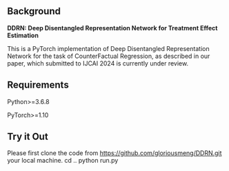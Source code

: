 ##  Background 
**DDRN: Deep Disentangled Representation Network for Treatment Effect Estimation**

This is a PyTorch implementation of Deep Disentangled Representation Network for the task of CounterFactual Regression,
as described in our paper, which submitted to IJCAI 2024 is currently under review.

## Requirements
Python>=3.6.8

PyTorch>=1.10

## Try it Out
Please first clone the code from https://github.com/gloriousmeng/DDRN.git your local machine.
cd ..
python run.py




